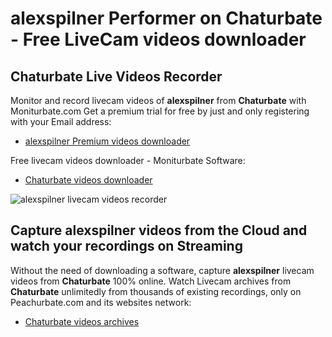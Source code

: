 # alexspilner Performer on Chaturbate - Free LiveCam videos downloader

## Chaturbate Live Videos Recorder

Monitor and record livecam videos of **alexspilner** from **Chaturbate** with Moniturbate.com
Get a premium trial for free by just and only registering with your Email address:
* [alexspilner Premium videos downloader](https://moniturbate.com/request-demo-licence-key.html)

Free livecam videos downloader - Moniturbate Software:
* [Chaturbate videos downloader](https://moniturbate.com/moniturbate-download-software.html)

![alexspilner livecam videos recorder](https://peachurnet.com/templates/moniturbate-software.png)


## Capture alexspilner videos from the Cloud and watch your recordings on Streaming

Without the need of downloading a software, capture **alexspilner** livecam videos from **Chaturbate** 100% online.
Watch Livecam archives from **Chaturbate** unlimitedly from thousands of existing recordings, only on Peachurbate.com and its websites network:
* [Chaturbate videos archives](https://peachurnet.com/)